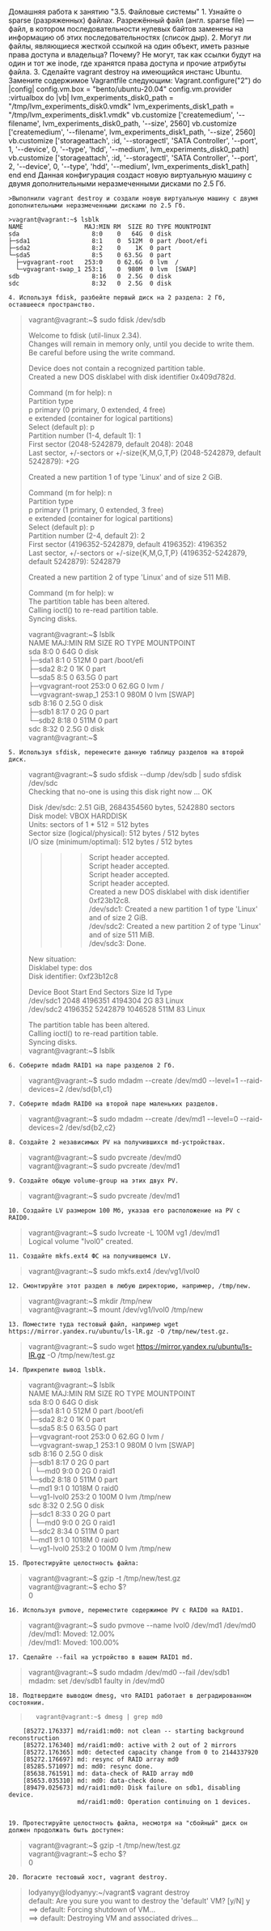 Домашняя работа к занятию "3.5. Файловые системы"
    1. Узнайте о sparse (разряженных) файлах.
	Разрежённый файл (англ. sparse file) — файл, в котором последовательности нулевых байтов заменены на информацию об этих последовательностях (список дыр).
    2. Могут ли файлы, являющиеся жесткой ссылкой на один объект, иметь разные права доступа и владельца? Почему?
       Не могут, так как ссылки будут на один и тот же inode, где хранятся права доступа и прочие атрибуты файла. 
    3. Сделайте vagrant destroy на имеющийся инстанс Ubuntu. Замените содержимое Vagrantfile следующим:
       Vagrant.configure("2") do |config|
         config.vm.box = "bento/ubuntu-20.04"
         config.vm.provider :virtualbox do |vb|
           lvm_experiments_disk0_path = "/tmp/lvm_experiments_disk0.vmdk"
           lvm_experiments_disk1_path = "/tmp/lvm_experiments_disk1.vmdk"
           vb.customize ['createmedium', '--filename', lvm_experiments_disk0_path, '--size', 2560]
           vb.customize ['createmedium', '--filename', lvm_experiments_disk1_path, '--size', 2560]
           vb.customize ['storageattach', :id, '--storagectl', 'SATA Controller', '--port', 1, '--device', 0, '--type', 'hdd', '--medium', lvm_experiments_disk0_path]
           vb.customize ['storageattach', :id, '--storagectl', 'SATA Controller', '--port', 2, '--device', 0, '--type', 'hdd', '--medium', lvm_experiments_disk1_path]
         end
       end
       Данная конфигурация создаст новую виртуальную машину с двумя дополнительными неразмеченными дисками по 2.5 Гб.  
	   
	>Выполнили vagrant destroy и создали новую виртуальную машину с двумя дополнительными неразмеченными дисками по 2.5 Гб.  
	
	>vagrant@vagrant:~$ lsblk  
	NAME                 MAJ:MIN RM  SIZE RO TYPE MOUNTPOINT  
	sda                    8:0    0   64G  0 disk  
	├─sda1                 8:1    0  512M  0 part /boot/efi  
	├─sda2                 8:2    0    1K  0 part  
	└─sda5                 8:5    0 63.5G  0 part  
	  ├─vgvagrant-root   253:0    0 62.6G  0 lvm  /  
	  └─vgvagrant-swap_1 253:1    0  980M  0 lvm  [SWAP]  
	sdb                    8:16   0  2.5G  0 disk  
	sdc                    8:32   0  2.5G  0 disk  
		
    4. Используя fdisk, разбейте первый диск на 2 раздела: 2 Гб, оставшееся пространство.
	
>	vagrant@vagrant:~$ sudo fdisk /dev/sdb  
>	
>	Welcome to fdisk (util-linux 2.34).  
>	Changes will remain in memory only, until you decide to write them.  
>	Be careful before using the write command.  
>	
>	Device does not contain a recognized partition table.  
>	Created a new DOS disklabel with disk identifier 0x409d782d.  
>	
>	Command (m for help): n  
>	Partition type  
>	   p   primary (0 primary, 0 extended, 4 free)  
>	   e   extended (container for logical partitions)  
>	Select (default p): p  
>	Partition number (1-4, default 1): 1  
>	First sector (2048-5242879, default 2048): 2048  
>	Last sector, +/-sectors or +/-size{K,M,G,T,P} (2048-5242879, default 5242879): +2G  
>	
>	Created a new partition 1 of type 'Linux' and of size 2 GiB.  
>	
>	Command (m for help): n  
>	Partition type  
>	   p   primary (1 primary, 0 extended, 3 free)  
>	   e   extended (container for logical partitions)  
>	Select (default p): p  
>	Partition number (2-4, default 2): 2  
>	First sector (4196352-5242879, default 4196352): 4196352  
>	Last sector, +/-sectors or +/-size{K,M,G,T,P} (4196352-5242879, default 5242879): 5242879  
>	
>	Created a new partition 2 of type 'Linux' and of size 511 MiB.  
>	
>	Command (m for help): w  
>	The partition table has been altered.  
>	Calling ioctl() to re-read partition table.  
>	Syncing disks.  
>	
>	vagrant@vagrant:~$ lsblk  
>	NAME                 MAJ:MIN RM  SIZE RO TYPE MOUNTPOINT  
>	sda                    8:0    0   64G  0 disk  
>	├─sda1                 8:1    0  512M  0 part /boot/efi  
>	├─sda2                 8:2    0    1K  0 part  
>	└─sda5                 8:5    0 63.5G  0 part  
>	  ├─vgvagrant-root   253:0    0 62.6G  0 lvm  /  
>     └─vgvagrant-swap_1 253:1    0  980M  0 lvm  [SWAP]  
>	sdb                    8:16   0  2.5G  0 disk  
>	├─sdb1                 8:17   0    2G  0 part  
>	└─sdb2                 8:18   0  511M  0 part  
>		sdc                    8:32   0  2.5G  0 disk  
>	vagrant@vagrant:~$  

    5. Используя sfdisk, перенесите данную таблицу разделов на второй диск.  
	
>	vagrant@vagrant:~$ sudo sfdisk --dump /dev/sdb | sudo sfdisk /dev/sdc  
>	Checking that no-one is using this disk right now ... OK  
>
>	Disk /dev/sdc: 2.51 GiB, 2684354560 bytes, 5242880 sectors  
>	Disk model: VBOX HARDDISK    
>	Units: sectors of 1 * 512 = 512 bytes  
>	Sector size (logical/physical): 512 bytes / 512 bytes  
>	I/O size (minimum/optimal): 512 bytes / 512 bytes  
>
>	>>> Script header accepted.  
>	>>> Script header accepted.  
>	>>> Script header accepted.  
>	>>> Script header accepted.  
>	>>> Created a new DOS disklabel with disk identifier 0xf23b12c8.  
>	/dev/sdc1: Created a new partition 1 of type 'Linux' and of size 2 GiB.  
>	/dev/sdc2: Created a new partition 2 of type 'Linux' and of size 511 MiB.  
>	/dev/sdc3: Done.  
>
>	New situation:  
>	Disklabel type: dos  
>	Disk identifier: 0xf23b12c8  
>
>	Device     Boot   Start     End Sectors  Size Id Type  
>	/dev/sdc1          2048 4196351 4194304    2G 83 Linux  
>	/dev/sdc2       4196352 5242879 1046528  511M 83 Linux  
>
>	The partition table has been altered.  
>	Calling ioctl() to re-read partition table.  
>	Syncing disks.  
>	vagrant@vagrant:~$ lsblk  

	
    6. Соберите mdadm RAID1 на паре разделов 2 Гб.  
	
>	vagrant@vagrant:~$ sudo mdadm --create /dev/md0 --level=1 --raid-devices=2 /dev/sd{b1,c1}  
	
	7. Соберите mdadm RAID0 на второй паре маленьких разделов.  
	
>	vagrant@vagrant:~$ sudo mdadm --create /dev/md1 --level=0 --raid-devices=2 /dev/sd{b2,c2}  	
	
    8. Создайте 2 независимых PV на получившихся md-устройствах.  
	
>	vagrant@vagrant:~$ sudo pvcreate /dev/md0  
>	vagrant@vagrant:~$ sudo pvcreate /dev/md1  
		
    9. Создайте общую volume-group на этих двух PV.  
	
>	vagrant@vagrant:~$ sudo pvcreate /dev/md1  
	
    10. Создайте LV размером 100 Мб, указав его расположение на PV с RAID0.  
	
>	vagrant@vagrant:~$ sudo lvcreate -L 100M vg1 /dev/md1  
>	Logical volume "lvol0" created.  
		
    11. Создайте mkfs.ext4 ФС на получившемся LV.  
	
>	vagrant@vagrant:~$ sudo mkfs.ext4 /dev/vg1/lvol0	
	
    12. Смонтируйте этот раздел в любую директорию, например, /tmp/new.  
	
>	vagrant@vagrant:~$ mkdir /tmp/new  
>	vagrant@vagrant:~$ mount /dev/vg1/lvol0 /tmp/new	 
	
    13. Поместите туда тестовый файл, например wget https://mirror.yandex.ru/ubuntu/ls-lR.gz -O /tmp/new/test.gz.  
	
>	vagrant@vagrant:~$ sudo wget https://mirror.yandex.ru/ubuntu/ls-lR.gz -O /tmp/new/test.gz
	
    14. Прикрепите вывод lsblk.  
	
>	vagrant@vagrant:~$ lsblk  
NAME                 MAJ:MIN RM  SIZE RO TYPE  MOUNTPOINT  
sda                    8:0    0   64G  0 disk    
├─sda1                 8:1    0  512M  0 part  /boot/efi  
├─sda2                 8:2    0    1K  0 part  
└─sda5                 8:5    0 63.5G  0 part  
  ├─vgvagrant-root   253:0    0 62.6G  0 lvm   /  
  └─vgvagrant-swap_1 253:1    0  980M  0 lvm   [SWAP]  
sdb                    8:16   0  2.5G  0 disk  
├─sdb1                 8:17   0    2G  0 part  
│ └─md0                9:0    0    2G  0 raid1  
└─sdb2                 8:18   0  511M  0 part  
  └─md1                9:1    0 1018M  0 raid0  
    └─vg1-lvol0      253:2    0  100M  0 lvm   /tmp/new  
sdc                    8:32   0  2.5G  0 disk  
├─sdc1                 8:33   0    2G  0 part  
│ └─md0                9:0    0    2G  0 raid1  
└─sdc2                 8:34   0  511M  0 part  
  └─md1                9:1    0 1018M  0 raid0  
    └─vg1-lvol0      253:2    0  100M  0 lvm   /tmp/new  
	
	
    15. Протестируйте целостность файла:  
	
>	vagrant@vagrant:~$ gzip -t /tmp/new/test.gz  
	vagrant@vagrant:~$ echo $?  
	0  
	 	   
    16. Используя pvmove, переместите содержимое PV с RAID0 на RAID1.  
	
>	vagrant@vagrant:~$ sudo pvmove --name lvol0 /dev/md1 /dev/md0  
	/dev/md1: Moved: 12.00%  
	/dev/md1: Moved: 100.00%  
	
    17. Сделайте --fail на устройство в вашем RAID1 md.
	
>	vagrant@vagrant:~$ sudo mdadm /dev/md0 --fail /dev/sdb1  
	mdadm: set /dev/sdb1 faulty in /dev/md0  
	
    18. Подтвердите выводом dmesg, что RAID1 работает в деградированном состоянии.  
	
>		vagrant@vagrant:~$ dmesg | grep md0  
		[85272.176337] md/raid1:md0: not clean -- starting background reconstruction  
		[85272.176340] md/raid1:md0: active with 2 out of 2 mirrors  
		[85272.176365] md0: detected capacity change from 0 to 2144337920  
		[85272.176697] md: resync of RAID array md0  
		[85285.571097] md: md0: resync done.  
		[85638.761591] md: data-check of RAID array md0  
		[85653.035310] md: md0: data-check done.  
		[89479.025673] md/raid1:md0: Disk failure on sdb1, disabling device.  
					   md/raid1:md0: Operation continuing on 1 devices.  

	
    19. Протестируйте целостность файла, несмотря на "сбойный" диск он должен продолжать быть доступен:  
	
>	vagrant@vagrant:~$ gzip -t /tmp/new/test.gz  
	vagrant@vagrant:~$ echo $?  
	0  
	
    20. Погасите тестовый хост, vagrant destroy.  
	
>	lodyanyy@lodyanyy:~/vagrant$ vagrant destroy  
    default: Are you sure you want to destroy the 'default' VM? [y/N] y   
==> default: Forcing shutdown of VM...  
==> default: Destroying VM and associated drives...  

